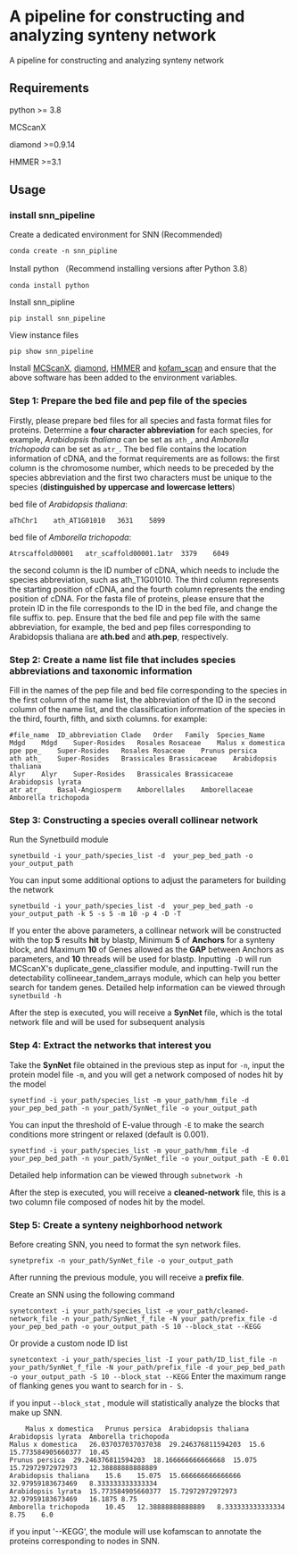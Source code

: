 # A pipeline for constructing and analyzing synteny network
A pipeline for constructing and analyzing synteny network
## Requirements
python >= 3.8

MCScanX

diamond >=0.9.14

HMMER >=3.1

## Usage
### install snn_pipeline
Create a dedicated environment for SNN (Recommended) 

`conda create -n snn_pipline`

Install python （Recommend installing versions after Python 3.8）

`conda install python`

Install snn_pipline

`pip install snn_pipeline`

View instance files

`pip show snn_pipeline`

Install [MCScanX](https://github.com/wyp1125/MCScanX), [diamond](https://github.com/bbuchfink/diamond), [HMMER](https://github.com/EddyRivasLab/hmmer) and [kofam_scan](https://github.com/takaram/kofam_scan) and ensure that the above software has been added to the environment variables.

### Step 1: Prepare the bed file and pep file of the species 
Firstly, please prepare bed files for all species and fasta format files for proteins. Determine a **four character abbreviation** for each species, 
for example, _Arabidopsis thaliana_ can be set as `ath_`, and _Amborella trichopoda_ can be set as `atr_`.
The bed file contains the location information of cDNA, and the format requirements are as follows: the first column is the chromosome number, which needs to be preceded by the species abbreviation and the first two characters must be unique to the species (**distinguished by uppercase and lowercase letters**)

bed file of _Arabidopsis thaliana_:

`aThChr1	ath_AT1G01010	3631	5899`

bed file of _Amborella trichopoda_:

`Atrscaffold00001	atr_scaffold00001.1atr	3379	6049`

the second column is the ID number of cDNA, which needs to include the species abbreviation, such as ath_T1G01010. The third column represents the starting position of cDNA, and the fourth column represents the ending position of cDNA. For the fasta file of proteins, please ensure that the protein ID in the file corresponds to the ID in the bed file, and change the file suffix to. pep. Ensure that the bed file and pep file with the same abbreviation, for example, the bed and pep files corresponding to Arabidopsis thaliana are **ath.bed** and **ath.pep**, respectively.
### Step 2: Create a name list file that includes species abbreviations and taxonomic information
Fill in the names of the pep file and bed file corresponding to the species in the first column of the name list, the abbreviation of the ID in the second column of the name list, and the classification information of the species in the third, fourth, fifth, and sixth columns.
for example:
```
#file_name	ID_abbreviation	Clade	Order	Family	Species_Name
Mdgd	Mdgd	Super-Rosides	Rosales	Rosaceae	Malus x domestica
ppe	ppe_	Super-Rosides	Rosales	Rosaceae	Prunus persica
ath	ath_	Super-Rosides	Brassicales	Brassicaceae	Arabidopsis thaliana
Alyr	Alyr	Super-Rosides	Brassicales	Brassicaceae	Arabidopsis lyrata
atr	atr_	Basal-Angiosperm	Amborellales	Amborellaceae	Amborella trichopoda
```
### Step 3: Constructing a species overall collinear network
Run the Synetbuild module

`synetbuild -i your_path/species_list -d  your_pep_bed_path -o your_output_path`

You can input some additional options to adjust the parameters for building the network

`synetbuild -i your_path/species_list -d  your_pep_bed_path -o your_output_path -k 5 -s 5 -m 10 -p 4 -D -T`

If you enter the above parameters, a collinear network will be constructed with the top **5** results **hit** by blastp, Minimum **5** of **Anchors** for a synteny block, and Maximum **10** of Genes allowed as the **GAP** between Anchors as parameters, and **10** threads will be used for blastp. Inputting` -D` will run MCScanX's duplicate_gene_classifier module, and inputting` -T `will run the detectability collineear_tandem_arrays module, which can help you better search for tandem genes. Detailed help information can be viewed through `synetbuild -h`

After the step is executed, you will receive a **SynNet** file, which is the total network file and will be used for subsequent analysis

### Step 4: Extract the networks that interest you
Take the **SynNet** file obtained in the previous step as input for `-n`, input the protein model file `-m`, and you will get a network composed of nodes hit by the model

`synetfind -i your_path/species_list -m your_path/hmm_file -d your_pep_bed_path -n your_path/SynNet_file -o your_output_path`

You can input the threshold of E-value through `-E` to make the search conditions more stringent or relaxed (default is 0.001). 

`synetfind -i your_path/species_list -m your_path/hmm_file -d your_pep_bed_path -n your_path/SynNet_file -o your_output_path -E 0.01`

Detailed help information can be viewed through `subnetwork -h`

After the step is executed, you will receive a **cleaned-network** file, this is a two column file composed of nodes hit by the model.

### Step 5: Create a synteny neighborhood network
Before creating SNN, you need to format the syn network files.

`synetprefix -n your_path/SynNet_file -o your_output_path`

After running the previous module, you will receive a **prefix file**. 

Create an SNN using the following command

`synetcontext -i your_path/species_list -e your_path/cleaned-network_file -n your_path/SynNet_f_file -N your_path/prefix_file -d your_pep_bed_path -o your_output_path -S 10 --block_stat --KEGG`

Or provide a custom node ID list

`synetcontext -i your_path/species_list -I your_path/ID_list_file -n your_path/SynNet_f_file -N your_path/prefix_file -d your_pep_bed_path -o your_output_path -S 10 --block_stat --KEGG`
Enter the maximum range of flanking genes you want to search for in `- S`.

if you input `--block_stat` , module will statistically analyze the blocks that make up SNN. 

```
	Malus x domestica	Prunus persica	Arabidopsis thaliana	Arabidopsis lyrata	Amborella trichopoda
Malus x domestica	26.037037037037038	29.246376811594203	15.6	15.773584905660377	10.45
Prunus persica	29.246376811594203	18.166666666666668	15.075	15.72972972972973	12.38888888888889
Arabidopsis thaliana	15.6	15.075	15.666666666666666	32.97959183673469	8.333333333333334
Arabidopsis lyrata	15.773584905660377	15.72972972972973	32.97959183673469	16.1875	8.75
Amborella trichopoda	10.45	12.38888888888889	8.333333333333334	8.75	6.0
```

if you input '--KEGG', the module will use kofamscan to annotate the proteins corresponding to nodes in SNN.

